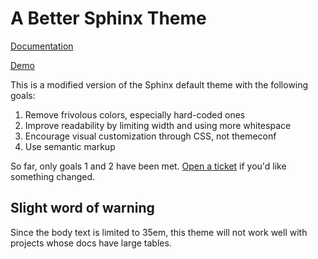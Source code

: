 A Better Sphinx Theme
=====================

[Documentation](https://sphinx-better-theme.readthedocs.org/en/latest/)

[Demo](https://sphinx-better-theme.readthedocs.org/en/latest/demos.html)

This is a modified version of the Sphinx default theme with the following
goals:

1. Remove frivolous colors, especially hard-coded ones
2. Improve readability by limiting width and using more whitespace
3. Encourage visual customization through CSS, not themeconf
4. Use semantic markup

So far, only goals 1 and 2 have been met. [Open a ticket] if you'd like
something changed.

[Open a ticket]: https://github.com/irskep/sphinx-better-theme/issues/new

Slight word of warning
----------------------

Since the body text is limited to 35em, this theme will not work well with
projects whose docs have large tables.
